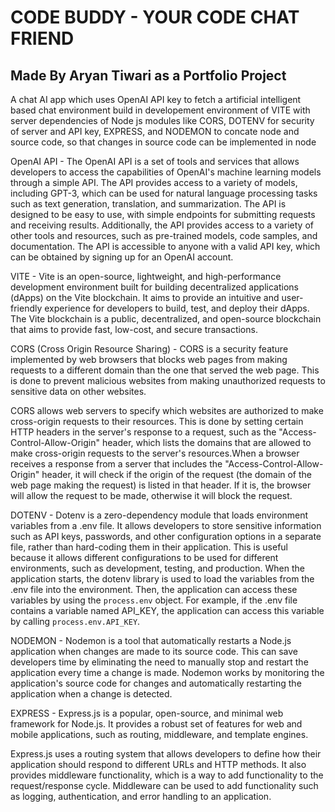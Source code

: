 # CODE BUDDY - YOUR CODE CHAT FRIEND
## Made By Aryan Tiwari as a Portfolio Project

A chat AI app which uses OpenAI API key to fetch a artificial intelligent based chat environment build in developement environment of VITE with server dependencies of Node js modules like CORS, DOTENV for security of server and API key, EXPRESS, and NODEMON to concate node and source code, so that changes in source code can be implemented in node

OpenAI API - The OpenAI API is a set of tools and services that allows developers to access the capabilities of OpenAI's machine learning models through a simple API. The API provides access to a variety of models, including GPT-3, which can be used for natural language processing tasks such as text generation, translation, and summarization. The API is designed to be easy to use, with simple endpoints for submitting requests and receiving results. Additionally, the API provides access to a variety of other tools and resources, such as pre-trained models, code samples, and documentation. The API is accessible to anyone with a valid API key, which can be obtained by signing up for an OpenAI account.

VITE - Vite is an open-source, lightweight, and high-performance development environment built for building decentralized applications (dApps) on the Vite blockchain. It aims to provide an intuitive and user-friendly experience for developers to build, test, and deploy their dApps. The Vite blockchain is a public, decentralized, and open-source blockchain that aims to provide fast, low-cost, and secure transactions.

CORS (Cross Origin Resource Sharing) - CORS is a security feature implemented by web browsers that blocks web pages from making requests to a different domain than the one that served the web page. This is done to prevent malicious websites from making unauthorized requests to sensitive data on other websites.

CORS allows web servers to specify which websites are authorized to make cross-origin requests to their resources. This is done by setting certain HTTP headers in the server's response to a request, such as the "Access-Control-Allow-Origin" header, which lists the domains that are allowed to make cross-origin requests to the server's resources.When a browser receives a response from a server that includes the "Access-Control-Allow-Origin" header, it will check if the origin of the request (the domain of the web page making the request) is listed in that header. If it is, the browser will allow the request to be made, otherwise it will block the request.

DOTENV - Dotenv is a zero-dependency module that loads environment variables from a .env file. It allows developers to store sensitive information such as API keys, passwords, and other configuration options in a separate file, rather than hard-coding them in their application. This is useful because it allows different configurations to be used for different environments, such as development, testing, and production. 
When the application starts, the dotenv library is used to load the variables from the .env file into the environment. Then, the application can access these variables by using the `process.env` object. For example, if the .env file contains a variable named API_KEY, the application can access this variable by calling `process.env.API_KEY`.

NODEMON - Nodemon is a tool that automatically restarts a Node.js application when changes are made to its source code. This can save developers time by eliminating the need to manually stop and restart the application every time a change is made. Nodemon works by monitoring the application's source code for changes and automatically restarting the application when a change is detected.

EXPRESS - Express.js is a popular, open-source, and minimal web framework for Node.js. It provides a robust set of features for web and mobile applications, such as routing, middleware, and template engines.

Express.js uses a routing system that allows developers to define how their application should respond to different URLs and HTTP methods. It also provides middleware functionality, which is a way to add functionality to the request/response cycle. Middleware can be used to add functionality such as logging, authentication, and error handling to an application.
